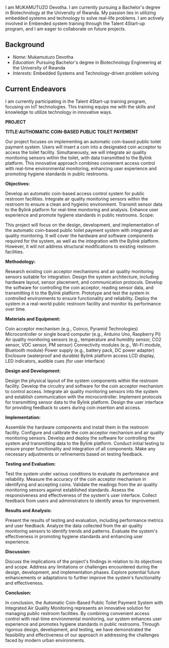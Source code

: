 I am MUKAMUTUZO Devotha. I am currently pursuing a Bachelor's degree in Biotechnology  at the University of Rwanda. My passion lies in utilizing embedded systems and technology to solve real-life problems. I am actively involved in Embended system training through the Talent 4Start-up program, and I am eager to collaborate on future projects.

## Background
- *Name:* Mukamutuzo Devotha
- *Education:* Pursuing Bachelor's degree in Biotechnology Engineering at the University of Rwanda
- *Interests:* Embedded Systems and Technology-driven problem solving

## Current Endeavors
I am currently participating in the Talent 4Start-up training program, focusing on IoT technologies. This training equips me with the skills and knowledge to utilize technology in innovative ways.

**PROJECT**

**TITLE:AUTHOMATIC COIN-BASED PUBLIC TOILET PAYEMENT**

Our project focuses on implementing an automatic coin-based public toilet payment system. Users will insert a coin into a designated coin acceptor to access the toilet facility. Simultaneously, we will integrate air quality monitoring sensors within the toilet, with data transmitted to the Bylink platform. This innovative approach combines convenient access control with real-time environmental monitoring, enhancing user experience and promoting hygiene standards in public restrooms.

**Objectives:**

Develop an automatic coin-based access control system for public restroom facilities.
Integrate air quality monitoring sensors within the restroom to ensure a clean and hygienic environment.
Transmit sensor data to the Bylink platform for real-time monitoring and analysis.
Enhance user experience and promote hygiene standards in public restrooms.
Scope:

This project will focus on the design, development, and implementation of the automatic coin-based public toilet payment system with integrated air quality monitoring. It will cover the hardware and software components required for the system, as well as the integration with the Bylink platform. However, it will not address structural modifications to existing restroom facilities.

**Methodology:**

Research existing coin acceptor mechanisms and air quality monitoring sensors suitable for integration.
Design the system architecture, including hardware layout, sensor placement, and communication protocols.
Develop the software for controlling the coin acceptor, reading sensor data, and transmitting it to the Bylink platform.
Prototype and test the system in controlled environments to ensure functionality and reliability.
Deploy the system in a real-world public restroom facility and monitor its performance over time.

**Materials and Equipment:**

Coin acceptor mechanism (e.g., Coinco, Pyramid Technologies)
Microcontroller or single board computer (e.g., Arduino Uno, Raspberry Pi)
Air quality monitoring sensors (e.g., temperature and humidity sensor, CO2 sensor, VOC sensor, PM sensor)
Connectivity modules (e.g., Wi-Fi module, Bluetooth module)
Power supply (e.g., battery pack, DC power adapter)
Enclosure (waterproof and durable)
Bylink platform access
LCD display, LED indicators, audible cues (for user interface)

**Design and Development:**


Design the physical layout of the system components within the restroom facility.
Develop the circuitry and software for the coin acceptor mechanism to control access.
Integrate air quality monitoring sensors into the system and establish communication with the microcontroller.
Implement protocols for transmitting sensor data to the Bylink platform.
Design the user interface for providing feedback to users during coin insertion and access.

**Implementation:**

Assemble the hardware components and install them in the restroom facility.
Configure and calibrate the coin acceptor mechanism and air quality monitoring sensors.
Develop and deploy the software for controlling the system and transmitting data to the Bylink platform.
Conduct initial testing to ensure proper functionality and integration of all components.
Make any necessary adjustments or refinements based on testing feedback.

**Testing and Evaluation:**

Test the system under various conditions to evaluate its performance and reliability.
Measure the accuracy of the coin acceptor mechanism in identifying and accepting coins.
Validate the readings from the air quality monitoring sensors against established standards.
Assess the responsiveness and effectiveness of the system's user interface.
Collect feedback from users and administrators to identify areas for improvement.

**Results and Analysis:**

Present the results of testing and evaluation, including performance metrics and user feedback.
Analyze the data collected from the air quality monitoring sensors to identify trends and patterns.
Evaluate the system's effectiveness in promoting hygiene standards and enhancing user experience.

**Discussion:**

Discuss the implications of the project's findings in relation to its objectives and scope.
Address any limitations or challenges encountered during the design, development, and implementation phases.
Explore potential future enhancements or adaptations to further improve the system's functionality and effectiveness.

**Conclusion:**

In conclusion, the Automatic Coin-Based Public Toilet Payment System with Integrated Air Quality Monitoring represents an innovative solution for managing public restroom facilities. By combining convenient access control with real-time environmental monitoring, our system enhances user experience and promotes hygiene standards in public restrooms. Through rigorous design, development, and testing, we have demonstrated the feasibility and effectiveness of our approach in addressing the challenges faced by modern urban environments.
